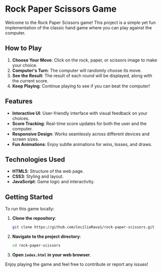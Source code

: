 # Rock Paper Scissors Game

Welcome to the Rock Paper Scissors game! This project is a simple yet fun implementation of the classic hand game where you can play against the computer.

## How to Play

1. **Choose Your Move**: Click on the rock, paper, or scissors image to make your choice.
2. **Computer's Turn**: The computer will randomly choose its move.
3. **See the Result**: The result of each round will be displayed, along with the current score.
4. **Keep Playing**: Continue playing to see if you can beat the computer!

## Features

- **Interactive UI**: User-friendly interface with visual feedback on your choices.
- **Score Tracking**: Real-time score updates for both the user and the computer.
- **Responsive Design**: Works seamlessly across different devices and screen sizes.
- **Fun Animations**: Enjoy subtle animations for wins, losses, and draws.

## Technologies Used

- **HTML5**: Structure of the web page.
- **CSS3**: Styling and layout.
- **JavaScript**: Game logic and interactivity.

## Getting Started

To run this game locally:

1. **Clone the repository**:
   ```bash
   git clone https://github.com/CeciliaRava1/rock-paper-scissors.git
   ```
2. **Navigate to the project directory**:
   ```bash
   cd rock-paper-scissors
   ```
3. **Open `index.html` in your web browser**.

Enjoy playing the game and feel free to contribute or report any issues!
